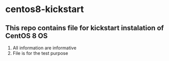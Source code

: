 # centos8-kickstart

## This repo contains file for kickstart instalation of CentOS 8 OS

1. All information are informative
1. File is for the test purpose 



